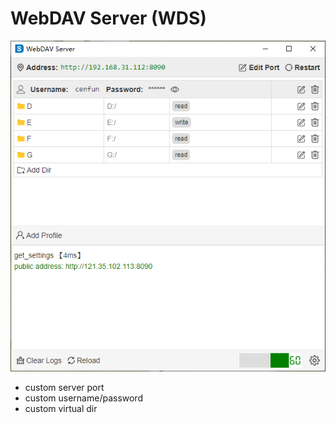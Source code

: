 # WebDAV Server (WDS)

![](/assets/screenshot.png)

* custom server port
* custom username/password
* custom virtual dir